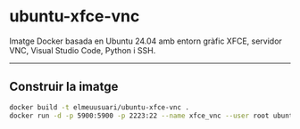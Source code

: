# ubuntu-xfce-vnc

Imatge Docker basada en Ubuntu 24.04 amb entorn gràfic XFCE, servidor VNC, Visual Studio Code, Python i SSH.

---

## Construir la imatge

```bash
docker build -t elmeuusuari/ubuntu-xfce-vnc .
docker run -d -p 5900:5900 -p 2223:22 --name xfce_vnc --user root ubuntu-xfce-vnc